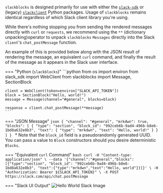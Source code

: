 `slackblocks` is designed primarily for use with either the [`slack-sdk`](https://pypi.org/project/slack-sdk/) or (legacy) [`slackclient`](https://pypi.org/project/slackclient/) Python packages. Usage of `slackblocks` remains identical regardless of which Slack client library you're using.

While there's nothing stopping you from sending the rendered messages directly with `curl` or `requests`, we recommend using the `**` (dictionary unpacking)operator to unpack `slackblocks` `Messages` directly into the Slack `client`'s `chat_postMessage` function.

An example of this is provided below along with the JSON result of rendering the message, an equivalent `curl` command, and finally the result of the message as it appears in the Slack user interface.

=== "Python (`slackblocks`)"
    ```python
    from os import environ
    from slack_sdk import WebClient
    from slackblocks import Message, SectionBlock


    client = WebClient(token=environ["SLACK_API_TOKEN"])
    block = SectionBlock("Hello, world!")
    message = Message(channel="#general", blocks=block)

    response = client.chat_postMessage(**message)
    ```

=== "JSON Message"
    ```json
    {
        "channel": "#general",
        "mrkdwn": true,
        "blocks": [
            {
                "type": "section",
                "block_id": "992ceb6b-9ad4-496b-b8e6-1bd8a632e8b3",
                "text": {
                    "type": "mrkdwn",
                    "text": "Hello, world!"
                }
            }
        ]
    }
    ```
    * Note that the `block_id` field is a pseudorandomly generated UUID. You can pass a value to `Block` constructors should you desire deterministic `Blocks`.

=== "Equivalent `curl` Command"
    ```bash
    curl -H "Content-type: application/json" \
    --data '{"channel":"#general","blocks":[{"type":"section", "block_id": "992ceb6b-9ad4-496b-b8e6-1bd8a632e8b3", "text":{"type":"mrkdwn","text":"Hello, world"}}]}' \
    -H "Authorization: Bearer ${SLACK_API_TOKEN}" \
    -X POST https://slack.com/api/chat.postMessage
    ```

=== "Slack UI Output"
    ![Hello World Slack Image](../img/hello_world.png)
